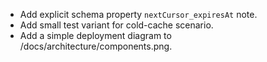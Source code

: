 - Add explicit schema property `nextCursor_expiresAt` note.
- Add small test variant for cold-cache scenario.
- Add a simple deployment diagram to /docs/architecture/components.png.
